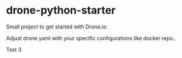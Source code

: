 # drone-python-starter
Small project to get started with Drone.io.

Adjust drone.yaml with your specific configurations like docker repo..

Test 3
